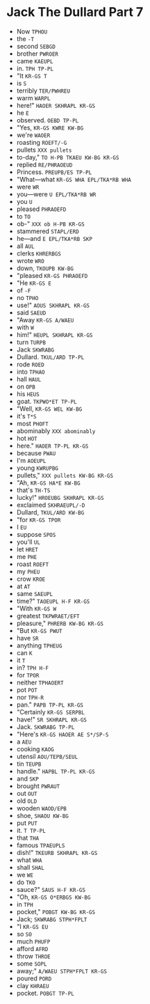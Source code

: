 # Jack The Dullard Part 7

* Now `TPHOU`
* the `-T`
* second `SEBGD`
* brother `PWROER`
* came `KAEUPL`
* in. `TPH TP-PL`
* "It `KR-GS T`
* is `S`
* terribly `TER/PWHREU`
* warm `WARPL`
* here!" `HAOER SKHRAPL KR-GS`
* he `E`
* observed. `OEBD TP-PL`
* "Yes, `KR-GS KWRE KW-BG`
* we're `WAOER`
* roasting `ROEFT/-G`
* pullets `XXX pullets`
* to-day," `TO H-PB TKAEU KW-BG KR-GS`
* replied `RE/PHRAOEUD`
* Princess. `PREUPB/ES TP-PL`
* "What—what `KR-GS WHA EPL/TKA*RB WHA`
* were `WR`
* you—were `U EPL/TKA*RB WR`
* you `U`
* pleased `PHRAOEFD`
* to `TO`
* ob-" `XXX ob H-PB KR-GS`
* stammered `STAPL/ERD`
* he—and `E EPL/TKA*RB SKP`
* all `AUL`
* clerks `KHRERBGS`
* wrote `WRO`
* down, `TKOUPB KW-BG`
* "pleased `KR-GS PHRAOEFD`
* "He `KR-GS E`
* of `-F`
* no `TPHO`
* use!" `AOUS SKHRAPL KR-GS`
* said `SAEUD`
* "Away `KR-GS A/WAEU`
* with `W`
* him!" `HEUPL SKHRAPL KR-GS`
* turn `TURPB`
* Jack `SKWRABG`
* Dullard. `TKUL/ARD TP-PL`
* rode `ROED`
* into `TPHAO`
* hall `HAUL`
* on `OPB`
* his `HEUS`
* goat. `TKPWO*ET TP-PL`
* "Well, `KR-GS WEL KW-BG`
* it's `T*S`
* most `PHOFT`
* abominably `XXX abominably`
* hot `HOT`
* here." `HAOER TP-PL KR-GS`
* because `PWAU`
* I'm `AOEUPL`
* young `KWRUPBG`
* pullets," `XXX pullets KW-BG KR-GS`
* "Ah, `KR-GS HA*E KW-BG`
* that's `TH-TS`
* lucky!" `HROEUBG SKHRAPL KR-GS`
* exclaimed `SKHRAEUPL/-D`
* Dullard, `TKUL/ARD KW-BG`
* "for `KR-GS TPOR`
* I `EU`
* suppose `SPOS`
* you'll `UL`
* let `HRET`
* me `PHE`
* roast `ROEFT`
* my `PHEU`
* crow `KROE`
* at `AT`
* same `SAEUPL`
* time?" `TAOEUPL H-F KR-GS`
* "With `KR-GS W`
* greatest `TKPWRAET/EFT`
* pleasure," `PHRERB KW-BG KR-GS`
* "But `KR-GS PWUT`
* have `SR`
* anything `TPHEUG`
* can `K`
* it `T`
* in? `TPH H-F`
* for `TPOR`
* neither `TPHAOERT`
* pot `POT`
* nor `TPH-R`
* pan." `PAPB TP-PL KR-GS`
* "Certainly `KR-GS SERPBL`
* have!" `SR SKHRAPL KR-GS`
* Jack. `SKWRABG TP-PL`
* "Here's `KR-GS HAOER AE S*/SP-S`
* a `AEU`
* cooking `KAOG`
* utensil `AOU/TEPB/SEUL`
* tin `TEUPB`
* handle." `HAPBL TP-PL KR-GS`
* and `SKP`
* brought `PWRAUT`
* out `OUT`
* old `OLD`
* wooden `WAOD/EPB`
* shoe, `SHAOU KW-BG`
* put `PUT`
* it. `T TP-PL`
* that `THA`
* famous `TPAEUPLS`
* dish!" `TKEURB SKHRAPL KR-GS`
* what `WHA`
* shall `SHAL`
* we `WE`
* do `TKO`
* sauce?" `SAUS H-F KR-GS`
* "Oh, `KR-GS O*ERBGS KW-BG`
* in `TPH`
* pocket," `POBGT KW-BG KR-GS`
* Jack; `SKWRABG STPH*FPLT`
* "I `KR-GS EU`
* so `SO`
* much `PHUFP`
* afford `AFRD`
* throw `THROE`
* some `SOPL`
* away;" `A/WAEU STPH*FPLT KR-GS`
* poured `PORD`
* clay `KHRAEU`
* pocket. `POBGT TP-PL`
